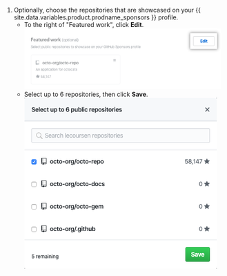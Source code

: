 1. Optionally, choose the repositories that are showcased on your {{ site.data.variables.product.prodname_sponsors }} profile.
    - To the right of "Featured work", click **Edit**.
      ![Edit button for featured work](/assets/images/help/sponsors/featured-work-edit-button.png)
    - Select up to 6 repositories, then click **Save**.
      ![Checkboxes to select repositories](/assets/images/help/sponsors/featured-work-select.png)